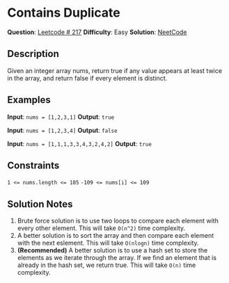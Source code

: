 # Contains Duplicate
**Question**: [Leetcode # 217](https://leetcode.com/problems/contains-duplicate)
**Difficulty**: Easy
**Solution**: [NeetCode](https://www.youtube.com/watch?v=3OamzN90kPg&ab_channel=NeetCode)

## Description
Given an integer array nums, return true if any value appears at least twice in the array, and return false if every element is distinct.

## Examples
**Input**: `nums = [1,2,3,1]`
**Output**: `true`

**Input**: `nums = [1,2,3,4]`
**Output**: `false`

**Input**: `nums = [1,1,1,3,3,4,3,2,4,2]`
**Output**: `true`


## Constraints
`1 <= nums.length <= 105`
`-109 <= nums[i] <= 109`

## Solution Notes
1. Brute force solution is to use two loops to compare each element with every other element. This will take `O(n^2)` time complexity.
2. A better solution is to sort the array and then compare each element with the next eslement. This will take `O(nlogn)` time complexity.
3. **(Recommended)** A better solution is to use a hash set to store the elements as we iterate through the array. If we find an element that is already in the hash set, we return true. This will take `O(n)` time complexity.

